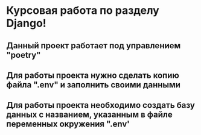 # Курсовая работа по разделу Django!

## Данный проект работает под управлением "poetry"

## Для работы проекта нужно сделать копию файла ".env" и заполнить своими данными

## Для работы проекта необходимо создать базу данных с названием, указанным в файле переменных окружения ".env'